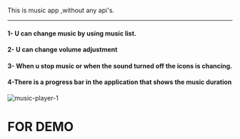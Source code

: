 This is music app ,without any api's.
<hr>
<h4>1- U can change music by using music list.</h4>
<h4>2- U can change volume adjustment</h4>
<h4>3- When u stop music or when the sound turned off the icons is chancing. </h4>
<h4>4-There is a progress bar in the application that shows the music duration</h4>

![music-player-1](https://user-images.githubusercontent.com/96912858/187612252-45ac038a-2ba7-4d61-8ef9-8f69876d4ac6.jpg)


<h1>FOR DEMO</h1>
<h2></h2>